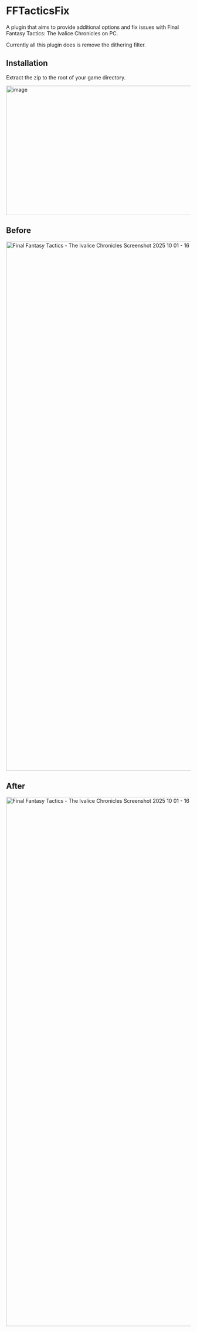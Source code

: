 # FFTacticsFix
A plugin that aims to provide additional options and fix issues with Final Fantasy Tactics: The Ivalice Chronicles on PC.

Currently all this plugin does is remove the dithering filter.

## Installation
Extract the zip to the root of your game directory.

<img width="905" height="352" alt="image" src="https://github.com/user-attachments/assets/6b576ce9-44c6-4a45-821a-d6674286312d" />

## Before
<img width="2560" height="1440" alt="Final Fantasy Tactics - The Ivalice Chronicles Screenshot 2025 10 01 - 16 16 36 52" src="https://github.com/user-attachments/assets/d40ab0ce-c83e-4e66-a2ba-7f0b3ea28c3c" />

## After
<img width="2560" height="1440" alt="Final Fantasy Tactics - The Ivalice Chronicles Screenshot 2025 10 01 - 16 22 44 84" src="https://github.com/user-attachments/assets/e611b95e-0982-4cf4-add3-6aabda3029a7" />
